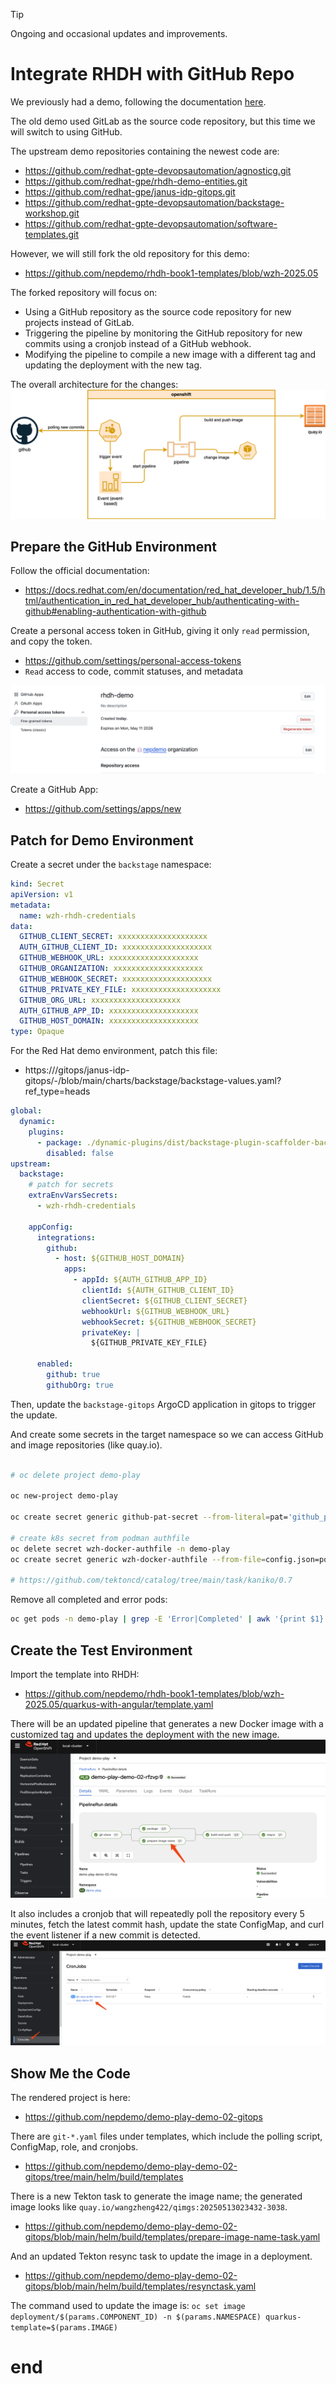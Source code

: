 > [!TIP]
> Ongoing and occasional updates and improvements.
# Integrate RHDH with GitHub Repo

We previously had a demo, following the documentation [here](../4.15/2024.08.rhdh.book.md).

The old demo used GitLab as the source code repository, but this time we will switch to using GitHub.

The upstream demo repositories containing the newest code are:
- https://github.com/redhat-gpte-devopsautomation/agnosticg.git
- https://github.com/redhat-gpe/rhdh-demo-entities.git
- https://github.com/redhat-gpe/janus-idp-gitops.git
- https://github.com/redhat-gpte-devopsautomation/backstage-workshop.git
- https://github.com/redhat-gpte-devopsautomation/software-templates.git

However, we will still fork the old repository for this demo:
- https://github.com/nepdemo/rhdh-book1-templates/blob/wzh-2025.05

The forked repository will focus on:
- Using a GitHub repository as the source code repository for new projects instead of GitLab.
- Triggering the pipeline by monitoring the GitHub repository for new commits using a cronjob instead of a GitHub webhook.
- Modifying the pipeline to compile a new image with a different tag and updating the deployment with the new tag.

The overall architecture for the changes:
![](./files/rhdh.github.01.drawio.png)

## Prepare the GitHub Environment

Follow the official documentation:
- https://docs.redhat.com/en/documentation/red_hat_developer_hub/1.5/html/authentication_in_red_hat_developer_hub/authenticating-with-github#enabling-authentication-with-github

Create a personal access token in GitHub, giving it only `read` permission, and copy the token.
- https://github.com/settings/personal-access-tokens
- `Read` access to code, commit statuses, and metadata

<img src="imgs/2025.05.rhdh.github.md/2025-05-10-23-33-07.png" heigth="600px">

Create a GitHub App:
- https://github.com/settings/apps/new

## Patch for Demo Environment

Create a secret under the `backstage` namespace:

```yaml
kind: Secret
apiVersion: v1
metadata:
  name: wzh-rhdh-credentials
data:
  GITHUB_CLIENT_SECRET: xxxxxxxxxxxxxxxxxxxx
  AUTH_GITHUB_CLIENT_ID: xxxxxxxxxxxxxxxxxxxx
  GITHUB_WEBHOOK_URL: xxxxxxxxxxxxxxxxxxxx
  GITHUB_ORGANIZATION: xxxxxxxxxxxxxxxxxxxx
  GITHUB_WEBHOOK_SECRET: xxxxxxxxxxxxxxxxxxxx
  GITHUB_PRIVATE_KEY_FILE: xxxxxxxxxxxxxxxxxxxx
  GITHUB_ORG_URL: xxxxxxxxxxxxxxxxxxxx
  AUTH_GITHUB_APP_ID: xxxxxxxxxxxxxxxxxxxx
  GITHUB_HOST_DOMAIN: xxxxxxxxxxxxxxxxxxxx
type: Opaque
```

For the Red Hat demo environment, patch this file:
- https://<gitlab-host>/gitops/janus-idp-gitops/-/blob/main/charts/backstage/backstage-values.yaml?ref_type=heads

```yaml
global:
  dynamic:
    plugins:
      - package: ./dynamic-plugins/dist/backstage-plugin-scaffolder-backend-module-github-dynamic
        disabled: false
upstream:
  backstage:
    # patch for secrets
    extraEnvVarsSecrets:
      - wzh-rhdh-credentials

    appConfig:
      integrations:
        github:
          - host: ${GITHUB_HOST_DOMAIN}
            apps:
              - appId: ${AUTH_GITHUB_APP_ID}
                clientId: ${AUTH_GITHUB_CLIENT_ID}
                clientSecret: ${GITHUB_CLIENT_SECRET}
                webhookUrl: ${GITHUB_WEBHOOK_URL}
                webhookSecret: ${GITHUB_WEBHOOK_SECRET}
                privateKey: |
                  ${GITHUB_PRIVATE_KEY_FILE}

      enabled:
        github: true
        githubOrg: true
```

Then, update the `backstage-gitops` ArgoCD application in gitops to trigger the update.

And create some secrets in the target namespace so we can access GitHub and image repositories (like quay.io).
```bash

# oc delete project demo-play

oc new-project demo-play

oc create secret generic github-pat-secret --from-literal=pat='github_pat_xxxxxxxxxxx'

# create k8s secret from podman authfile
oc delete secret wzh-docker-authfile -n demo-play
oc create secret generic wzh-docker-authfile --from-file=config.json=podman_authfile.json -n demo-play

# https://github.com/tektoncd/catalog/tree/main/task/kaniko/0.7
```

Remove all completed and error pods:
```bash
oc get pods -n demo-play | grep -E 'Error|Completed' | awk '{print $1}' | xargs oc delete pod -n demo-play
```

## Create the Test Environment

Import the template into RHDH:
- https://github.com/nepdemo/rhdh-book1-templates/blob/wzh-2025.05/quarkus-with-angular/template.yaml

There will be an updated pipeline that generates a new Docker image with a customized tag and updates the deployment with the new image.
<img src="imgs/2025.05.rhdh.github.md/2025-05-13-15-33-09.png" heigth="600px">

It also includes a cronjob that will repeatedly poll the repository every 5 minutes, fetch the latest commit hash, update the state ConfigMap, and curl the event listener if a new commit is detected.
<img src="imgs/2025.05.rhdh.github.md/2025-05-13-15-34-36.png" heigth="600px">

## Show Me the Code

The rendered project is here:
- https://github.com/nepdemo/demo-play-demo-02-gitops

There are `git-*.yaml` files under templates, which include the polling script, ConfigMap, role, and cronjobs.
- https://github.com/nepdemo/demo-play-demo-02-gitops/tree/main/helm/build/templates

There is a new Tekton task to generate the image name; the generated image looks like `quay.io/wangzheng422/qimgs:20250513023432-3038`.
- https://github.com/nepdemo/demo-play-demo-02-gitops/blob/main/helm/build/templates/prepare-image-name-task.yaml

And an updated Tekton resync task to update the image in a deployment.
- https://github.com/nepdemo/demo-play-demo-02-gitops/blob/main/helm/build/templates/resynctask.yaml

The command used to update the image is:
`oc set image deployment/$(params.COMPONENT_ID) -n $(params.NAMESPACE) quarkus-template=$(params.IMAGE)`

# end